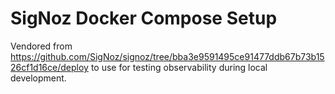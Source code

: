 # SigNoz Docker Compose Setup

Vendored from
<https://github.com/SigNoz/signoz/tree/bba3e9591495ce91477ddb67b73b1526cf1d16ce/deploy>
to use for testing observability during local development.
